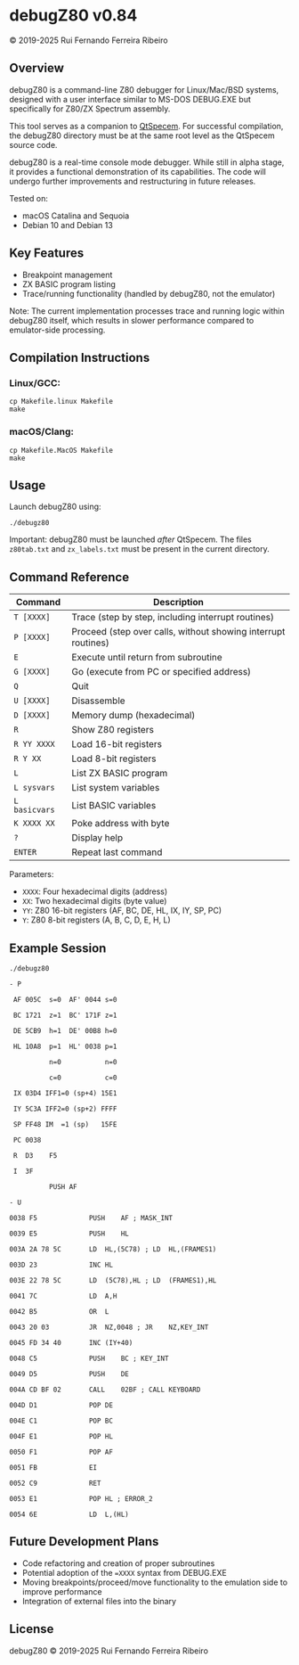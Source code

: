 # debugZ80 v0.84

© 2019-2025 Rui Fernando Ferreira Ribeiro

## Overview

debugZ80 is a command-line Z80 debugger for Linux/Mac/BSD systems, designed with a user interface similar to MS-DOS DEBUG.EXE but specifically for Z80/ZX Spectrum assembly.

This tool serves as a companion to [QtSpecem](https://github.com/ruyrybeyro/QtSpecem). For successful compilation, the debugZ80 directory must be at the same root level as the QtSpecem source code.

debugZ80 is a real-time console mode debugger. While still in alpha stage, it provides a functional demonstration of its capabilities. The code will undergo further improvements and restructuring in future releases.

Tested on:
- macOS Catalina and Sequoia
- Debian 10 and Debian 13

## Key Features

- Breakpoint management
- ZX BASIC program listing
- Trace/running functionality (handled by debugZ80, not the emulator)

Note: The current implementation processes trace and running logic within debugZ80 itself, which results in slower performance compared to emulator-side processing.

## Compilation Instructions

### Linux/GCC:
```
cp Makefile.linux Makefile
make
```

### macOS/Clang:
```
cp Makefile.MacOS Makefile
make
```

## Usage

Launch debugZ80 using:
```
./debugz80
```

Important: debugZ80 must be launched *after* QtSpecem. The files `z80tab.txt` and `zx_labels.txt` must be present in the current directory.

## Command Reference

| Command | Description |
|---------|-------------|
| `T [XXXX]` | Trace (step by step, including interrupt routines) |
| `P [XXXX]` | Proceed (step over calls, without showing interrupt routines) |
| `E` | Execute until return from subroutine |
| `G [XXXX]` | Go (execute from PC or specified address) |
| `Q` | Quit |
| `U [XXXX]` | Disassemble |
| `D [XXXX]` | Memory dump (hexadecimal) |
| `R` | Show Z80 registers |
| `R YY XXXX` | Load 16-bit registers |
| `R Y XX` | Load 8-bit registers |
| `L` | List ZX BASIC program |
| `L sysvars` | List system variables |
| `L basicvars` | List BASIC variables |
| `K XXXX XX` | Poke address with byte |
| `?` | Display help |
| `ENTER` | Repeat last command |

Parameters:
- `XXXX`: Four hexadecimal digits (address)
- `XX`: Two hexadecimal digits (byte value)
- `YY`: Z80 16-bit registers (AF, BC, DE, HL, IX, IY, SP, PC)
- `Y`: Z80 8-bit registers (A, B, C, D, E, H, L)

## Example Session

```
./debugz80 

- P
                            
 AF 005C  s=0  AF' 0044 s=0 

 BC 1721  z=1  BC' 171F z=1 

 DE 5CB9  h=1  DE' 00B8 h=0 

 HL 10A8  p=1  HL' 0038 p=1 

          n=0           n=0 

          c=0           c=0 
                            
 IX 03D4 IFF1=0 (sp+4) 15E1 

 IY 5C3A IFF2=0 (sp+2) FFFF 

 SP FF48 IM  =1 (sp)   15FE 

 PC 0038                    

 R  D3    F5                

 I  3F                      

          PUSH AF           
                            
- U

0038 F5             PUSH	AF ; MASK_INT   

0039 E5             PUSH	HL

003A 2A 78 5C       LD	HL,(5C78) ; LD	HL,(FRAMES1)

003D 23             INC	HL

003E 22 78 5C       LD	(5C78),HL ; LD	(FRAMES1),HL

0041 7C             LD	A,H

0042 B5             OR	L

0043 20 03          JR	NZ,0048 ; JR	NZ,KEY_INT

0045 FD 34 40       INC	(IY+40)

0048 C5             PUSH	BC ; KEY_INT   

0049 D5             PUSH	DE

004A CD BF 02       CALL	02BF ; CALL	KEYBOARD

004D D1             POP	DE

004E C1             POP	BC

004F E1             POP	HL

0050 F1             POP	AF

0051 FB             EI

0052 C9             RET

0053 E1             POP	HL ; ERROR_2   

0054 6E             LD	L,(HL)
```

## Future Development Plans

- Code refactoring and creation of proper subroutines
- Potential adoption of the `=XXXX` syntax from DEBUG.EXE
- Moving breakpoints/proceed/move functionality to the emulation side to improve performance
- Integration of external files into the binary

## License

debugZ80 © 2019-2025 Rui Fernando Ferreira Ribeiro
